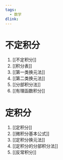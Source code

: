 ```yaml
---
tags: 
  - 数学
dlink: 
---
```

# 不定积分
1. [[不定积分]]
2. [[积分表]]
3. [[第一类换元法]]
4. [[第二类换元法]]
5. [[分部积分法]]
6. [[有理函数积分]]

# 定积分
1. [[定积分]]
2. [[微积分基本公式]]
3. [[定积分换元法]]
4. [[定积分的分部积分法]]
5. [[反常积分]]
